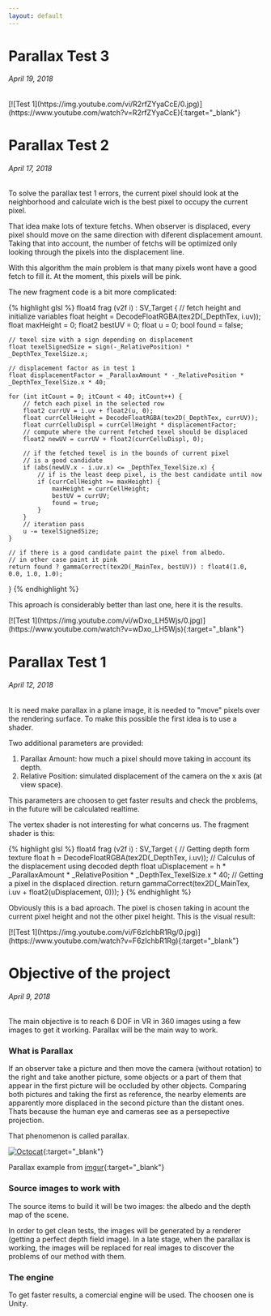 ```yaml
---
layout: default
---
```



# Parallax Test 3
###### April 19, 2018



<div class="youtube-video" markdown="1">
  [![Test 1](https://img.youtube.com/vi/R2rfZYyaCcE/0.jpg)](https://www.youtube.com/watch?v=R2rfZYyaCcE){:target="_blank"}
</div>

# Parallax Test 2 
###### April 17, 2018

To solve the parallax test 1 errors, the current pixel should look at the neighborhood and calculate wich is 
the best pixel to occupy the current pixel.

That idea make lots of texture fetchs. When observer is displaced, every pixel should move on the same direction 
with diferent displacement amount. Taking that into account, the number of fetchs will be optimized only looking 
through the pixels into the displacement line.

With this algorithm the main problem is that many pixels wont have a good fetch to fill it. At the moment, this
pixels will be pink.

The new fragment code is a bit more complicated:

{% highlight glsl %}
float4 frag (v2f i) : SV_Target {
    // fetch height and initialize variables
    float height = DecodeFloatRGBA(tex2D(_DepthTex, i.uv));
    float maxHeight = 0;
    float2 bestUV = 0;
    float u = 0;
    bool found = false;
    
    // texel size with a sign depending on displacement
    float texelSignedSize = sign(-_RelativePosition) * _DepthTex_TexelSize.x;

    // displacement factor as in test 1
    float displacementFactor = _ParallaxAmount * -_RelativePosition * _DepthTex_TexelSize.x * 40;

    for (int itCount = 0; itCount < 40; itCount++) {
        // fetch each pixel in the selected row
        float2 currUV = i.uv + float2(u, 0);
        float currCellHeight = DecodeFloatRGBA(tex2D(_DepthTex, currUV));
        float currCelluDispl = currCellHeight * displacementFactor;
        // compute where the current fetched texel should be displaced
        float2 newUV = currUV + float2(currCelluDispl, 0);
        
        // if the fetched texel is in the bounds of current pixel
        // is a good candidate
        if (abs(newUV.x - i.uv.x) <= _DepthTex_TexelSize.x) {
            // if is the least deep pixel, is the best candidate until now
            if (currCellHeight >= maxHeight) {
                maxHeight = currCellHeight;
                bestUV = currUV;
                found = true;
            }
        }
        // iteration pass
        u -= texelSignedSize;
    }
    
    // if there is a good candidate paint the pixel from albedo.
    // in other case paint it pink
    return found ? gammaCorrect(tex2D(_MainTex, bestUV)) : float4(1.0, 0.0, 1.0, 1.0);
}
{% endhighlight %}

This aproach is considerably better than last one, here it is the results.

<div class="youtube-video" markdown="1">
  [![Test 1](https://img.youtube.com/vi/wDxo_LH5Wjs/0.jpg)](https://www.youtube.com/watch?v=wDxo_LH5Wjs){:target="_blank"}
</div>


# Parallax Test 1 
###### April 12, 2018

It is need make parallax in a plane image, it is needed to "move" pixels over the rendering surface.
To make this possible the first idea is to use a shader.

Two additional parameters are provided:
 1. Parallax Amount: how much a pixel should move taking in account its depth.
 2. Relative Position: simulated displacement of the camera on the x axis (at view space).

This parameters are choosen to get faster results and check the problems, in the future will be calculated realtime.

The vertex shader is not interesting for what concerns us.
The fragment shader is this: 

{% highlight glsl %}
float4 frag (v2f i) : SV_Target {
    // Getting depth form texture
    float h = DecodeFloatRGBA(tex2D(_DepthTex, i.uv));
    // Calculus of the displacement using decoded depth
    float uDisplacement = h * _ParallaxAmount * _RelativePosition * _DepthTex_TexelSize.x * 40;
    // Getting a pixel in the displaced direction.
    return gammaCorrect(tex2D(_MainTex, i.uv + float2(uDisplacement, 0)));
}
{% endhighlight %}

Obviously this is a bad aproach. The pixel is chosen taking in acount the current pixel height and not the other pixel height.
This is the visual result:

<div class="youtube-video" markdown="1">
  [![Test 1](https://img.youtube.com/vi/F6zIchbR1Rg/0.jpg)](https://www.youtube.com/watch?v=F6zIchbR1Rg){:target="_blank"}
</div>


# Objective of the project
###### April 9, 2018
The main objective is to reach 6 DOF in VR in 360 images using a few images to get it working. Parallax will be the main way to work.

### What is Parallax
If an observer take a picture and then move the camera (without rotation) to the right and take another picture, some objects or a part of 
them that appear in the first picture will be occluded by other objects. Comparing both pictures and taking the first as reference, 
the nearby elements are apparently more displaced in the second picture than the distant ones.
Thats because the human eye and cameras see as a persepective projection.

That phenomenon is called parallax.

[![Octocat](assets/images/parallax-example.gif)](https://imgur.com/gallery/TF1iHpr){:target="_blank"}

Parallax example from [imgur](https://imgur.com/gallery/TF1iHpr){:target="_blank"}

### Source images to work with
The source items to build it will be two images: the albedo and the depth map of the scene. 

In order to get clean tests, the images will be generated by a renderer (getting a perfect depth field image). 
In a late stage, when the parallax is working, the images will be replaced for real images to discover the problems of our method with them.

### The engine
To get faster results, a comercial engine will be used. The choosen one is Unity.
